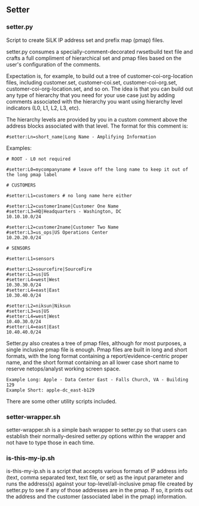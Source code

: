 ## Setter

### setter.py

Script to create SiLK IP address set and prefix map (pmap) files.

setter.py consumes a specially-comment-decorated rwsetbuild text file and crafts 
a full compliment of hierarchical set and pmap files based on the user's 
configuration of the comments.

Expectation is, for example, to build out a tree of customer-coi-org-location
files, including customer.set, customer-coi.set, customer-coi-org.set,
customer-coi-org-location.set, and so on. The idea is that you can build
out any type of hierarchy that you need for your use case just by adding
comments associated with the hierarchy you want using hierarchy level 
indicators (L0, L1, L2, L3, etc).

The hierarchy levels are provided by you in a custom comment above the address
blocks associated with that level. The format for this comment is:

    #setter:Ln=short_name|Long Name - Amplifying Information

Examples:

    # ROOT - L0 not required

    #setter:L0=mycompanyname # leave off the long name to keep it out of the long pmap label

    # CUSTOMERS

    #setter:L1=customers # no long name here either

    #setter:L2=customer1name|Customer One Name
    #setter:L3=HQ|Headquarters - Washington, DC
    10.10.10.0/24

    #setter:L2=customer2name|Customer Two Name
    #setter:L3=us_ops|US Operations Center
    10.20.20.0/24

    # SENSORS

    #setter:L1=sensors

    #setter:L2=sourcefire|SourceFire
    #setter:L3=us|US
    #setter:L4=west|West
    10.30.30.0/24
    #setter:L4=east|East
    10.30.40.0/24

    #setter:L2=niksun|Niksun
    #setter:L3=us|US
    #setter:L4=west|West
    10.40.30.0/24
    #setter:L4=east|East
    10.40.40.0/24


Setter.py also creates a tree of pmap files, although for most purposes,
a single inclusive pmap file is enough. Pmap files are built in long and 
short formats, with the long format containing a report/evidence-centric
proper name, and the short format containing an all lower case short name
to reserve netops/analyst working screen space.

    Example Long: Apple - Data Center East - Falls Church, VA - Building 129
    Example Short: apple-dc_east-b129

There are some other utility scripts included.

### setter-wrapper.sh

setter-wrapper.sh is a simple bash wrapper to setter.py so that users
can establish their normally-desired setter.py options within the wrapper
and not have to type those in each time.

### is-this-my-ip.sh

is-this-my-ip.sh is a script that accepts various formats of IP address
info (text, comma separated text, text file, or set) as the input parameter
and runs the address(s) against your top-level/all-inclusive pmap file
created by setter.py to see if any of those addresses are in the pmap. If
so, it prints out the address and the customer (associated label in the pmap)
information.
